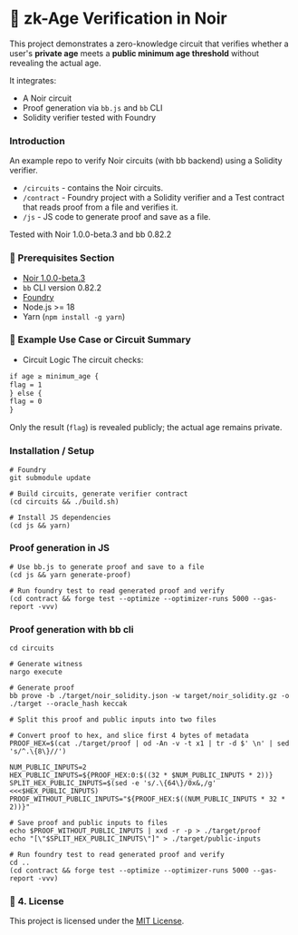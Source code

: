 # 🔐 zk-Age Verification in Noir

This project demonstrates a zero-knowledge circuit that verifies whether a user's **private age** meets a **public minimum age threshold** without revealing the actual age.

It integrates:
- A Noir circuit
- Proof generation via `bb.js` and `bb` CLI
- Solidity verifier tested with Foundry
### Introduction

An example repo to verify Noir circuits (with bb backend) using a Solidity verifier.

- `/circuits` - contains the Noir circuits.
- `/contract` - Foundry project with a Solidity verifier and a Test contract that reads proof from a file and verifies it.
- `/js` - JS code to generate proof and save as a file.

Tested with Noir 1.0.0-beta.3 and bb 0.82.2
### 🔹 Prerequisites Section

- [Noir 1.0.0-beta.3](https://github.com/noir-lang/noir)
- `bb` CLI version 0.82.2
- [Foundry](https://book.getfoundry.sh/)
- Node.js >= 18
- Yarn (`npm install -g yarn`)


### 🔹 Example Use Case or Circuit Summary
- Circuit Logic
The circuit checks:
```markdown
if age ≥ minimum_age {
flag = 1
} else {
flag = 0
}
```
Only the result (`flag`) is revealed publicly; the actual age remains private.


### Installation / Setup
```ssh
# Foundry
git submodule update

# Build circuits, generate verifier contract
(cd circuits && ./build.sh)

# Install JS dependencies
(cd js && yarn)

```


### Proof generation in JS


```ssh
# Use bb.js to generate proof and save to a file
(cd js && yarn generate-proof)

# Run foundry test to read generated proof and verify
(cd contract && forge test --optimize --optimizer-runs 5000 --gas-report -vvv)

```

### Proof generation with bb cli

```ssh
cd circuits

# Generate witness
nargo execute

# Generate proof
bb prove -b ./target/noir_solidity.json -w target/noir_solidity.gz -o ./target --oracle_hash keccak

# Split this proof and public inputs into two files

# Convert proof to hex, and slice first 4 bytes of metadata
PROOF_HEX=$(cat ./target/proof | od -An -v -t x1 | tr -d $' \n' | sed 's/^.\{8\}//')

NUM_PUBLIC_INPUTS=2
HEX_PUBLIC_INPUTS=${PROOF_HEX:0:$((32 * $NUM_PUBLIC_INPUTS * 2))}
SPLIT_HEX_PUBLIC_INPUTS=$(sed -e 's/.\{64\}/0x&,/g' <<<$HEX_PUBLIC_INPUTS)
PROOF_WITHOUT_PUBLIC_INPUTS="${PROOF_HEX:$((NUM_PUBLIC_INPUTS * 32 * 2))}"

# Save proof and public inputs to files
echo $PROOF_WITHOUT_PUBLIC_INPUTS | xxd -r -p > ./target/proof
echo "[\"$SPLIT_HEX_PUBLIC_INPUTS\"]" > ./target/public-inputs

# Run foundry test to read generated proof and verify
cd ..
(cd contract && forge test --optimize --optimizer-runs 5000 --gas-report -vvv)
```
### 🔹 4. License

This project is licensed under the [MIT License](LICENSE).


